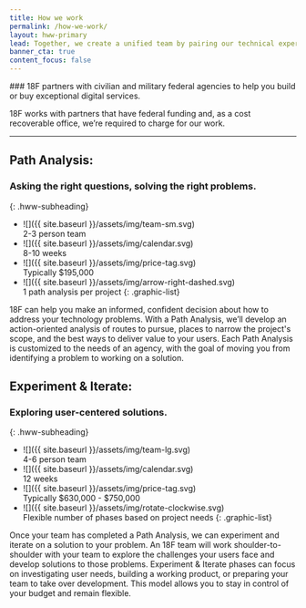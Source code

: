 ```yaml
---
title: How we work
permalink: /how-we-work/
layout: hww-primary
lead: Together, we create a unified team by pairing our technical expertise with your program knowledge.
banner_cta: true
content_focus: false
---
```


<div class="hww-intro" markdown="1">
### 18F partners with civilian and military federal agencies to help you build or buy exceptional digital services.

18F works with partners that have federal funding and, as a cost recoverable office, we’re required to charge for our work.
</div>

---

## Path Analysis:
### Asking the right questions, solving the right problems.
{: .hww-subheading}

- ![]({{ site.baseurl }}/assets/img/team-sm.svg)  
  2-3 person team
- ![]({{ site.baseurl }}/assets/img/calendar.svg)  
  8-10 weeks
- ![]({{ site.baseurl }}/assets/img/price-tag.svg)  
  Typically $195,000
- ![]({{ site.baseurl }}/assets/img/arrow-right-dashed.svg)  
  1 path analysis per project
{: .graphic-list}

18F can help you make an informed, confident decision about how to address your technology problems. With a Path Analysis, we’ll develop an action-oriented analysis of routes to pursue, places to narrow the project's scope, and the best ways to deliver value to your users. Each Path Analysis is customized to the needs of an agency, with the goal of moving you from identifying a problem to working on a solution.

## Experiment & Iterate:
### Exploring user-centered solutions.
{: .hww-subheading}

- ![]({{ site.baseurl }}/assets/img/team-lg.svg)  
  4-6 person team
- ![]({{ site.baseurl }}/assets/img/calendar.svg)  
  12 weeks
- ![]({{ site.baseurl }}/assets/img/price-tag.svg)  
  Typically $630,000 - $750,000
- ![]({{ site.baseurl }}/assets/img/rotate-clockwise.svg)  
  Flexible number of phases based on project needs
{: .graphic-list}

Once your team has completed a Path Analysis, we can experiment and iterate on a solution to your problem. An 18F team will work shoulder-to-shoulder with your team to explore the challenges your users face and develop solutions to those problems. Experiment & Iterate phases can focus on investigating user needs, building a working product, or preparing your team to take over development. This model allows you to stay in control of your budget and remain flexible.
